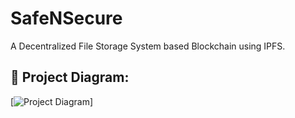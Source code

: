 
# SafeNSecure

A Decentralized File Storage System based Blockchain using IPFS.

## 🔧 Project Diagram:
[![Project Diagram](https://i.gyazo.com/ed1138350f62602f117bbf039a444d95.png)]
